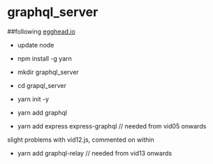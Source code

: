 # graphql_server
##following [egghead.io](https://egghead.io/lessons/javascript-create-a-graphql-schema)

* update node
* npm install -g yarn
* mkdir graphql_server
* cd grapql_server
* yarn init -y
* yarn add graphql


* yarn add express express-graphql  // needed from vid05 onwards

slight problems with vid12.js, commented on within

* yarn add graphql-relay // needed from vid13 onwards

 
